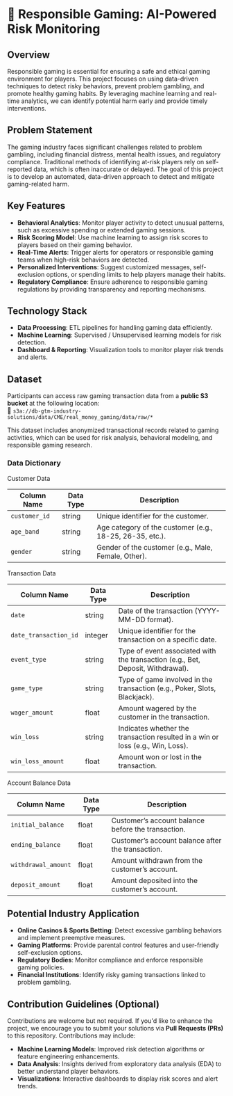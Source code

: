 # 🎲 Responsible Gaming: AI-Powered Risk Monitoring  

## Overview  

Responsible gaming is essential for ensuring a safe and ethical gaming environment for players. This project focuses on using data-driven techniques to detect risky behaviors, prevent problem gambling, and promote healthy gaming habits. By leveraging machine learning and real-time analytics, we can identify potential harm early and provide timely interventions.  

## Problem Statement  

The gaming industry faces significant challenges related to problem gambling, including financial distress, mental health issues, and regulatory compliance. Traditional methods of identifying at-risk players rely on self-reported data, which is often inaccurate or delayed. The goal of this project is to develop an automated, data-driven approach to detect and mitigate gaming-related harm.  

## Key Features  

- **Behavioral Analytics**: Monitor player activity to detect unusual patterns, such as excessive spending or extended gaming sessions.  
- **Risk Scoring Model**: Use machine learning to assign risk scores to players based on their gaming behavior.  
- **Real-Time Alerts**: Trigger alerts for operators or responsible gaming teams when high-risk behaviors are detected.  
- **Personalized Interventions**: Suggest customized messages, self-exclusion options, or spending limits to help players manage their habits.  
- **Regulatory Compliance**: Ensure adherence to responsible gaming regulations by providing transparency and reporting mechanisms.  

## Technology Stack

- **Data Processing**: ETL pipelines for handling gaming data efficiently.  
- **Machine Learning**: Supervised / Unsupervised learning models for risk detection.  
- **Dashboard & Reporting**: Visualization tools to monitor player risk trends and alerts.  

## Dataset  

Participants can access raw gaming transaction data from a **public S3 bucket** at the following location:  
📂 `s3a://db-gtm-industry-solutions/data/CME/real_money_gaming/data/raw/*`

This dataset includes anonymized transactional records related to gaming activities, which can be used for risk analysis, behavioral modeling, and responsible gaming research. 

### Data Dictionary

Customer Data

| Column Name             | Data Type | Description |
|-------------------------|----------|-------------|
| `customer_id`          | string   | Unique identifier for the customer. |
| `age_band`             | string   | Age category of the customer (e.g., 18-25, 26-35, etc.). |
| `gender`               | string   | Gender of the customer (e.g., Male, Female, Other). |

Transaction Data

| Column Name                 | Data Type | Description |
|-----------------------------|----------|-------------|
| `date`                      | string   | Date of the transaction (YYYY-MM-DD format). |
| `date_transaction_id`       | integer  | Unique identifier for the transaction on a specific date. |
| `event_type`                | string   | Type of event associated with the transaction (e.g., Bet, Deposit, Withdrawal). |
| `game_type`                 | string   | Type of game involved in the transaction (e.g., Poker, Slots, Blackjack). |
| `wager_amount`              | float    | Amount wagered by the customer in the transaction. |
| `win_loss`                  | string   | Indicates whether the transaction resulted in a win or loss (e.g., Win, Loss). |
| `win_loss_amount`           | float    | Amount won or lost in the transaction. |

Account Balance Data

| Column Name             | Data Type | Description |
|-------------------------|----------|-------------|
| `initial_balance`       | float    | Customer’s account balance before the transaction. |
| `ending_balance`        | float    | Customer’s account balance after the transaction. |
| `withdrawal_amount`     | float    | Amount withdrawn from the customer’s account. |
| `deposit_amount`        | float    | Amount deposited into the customer’s account. |


## Potential Industry Application  

- **Online Casinos & Sports Betting**: Detect excessive gambling behaviors and implement preemptive measures.  
- **Gaming Platforms**: Provide parental control features and user-friendly self-exclusion options.  
- **Regulatory Bodies**: Monitor compliance and enforce responsible gaming policies.  
- **Financial Institutions**: Identify risky gaming transactions linked to problem gambling.  

## Contribution Guidelines (Optional)  

Contributions are welcome but not required. If you'd like to enhance the project, we encourage you to submit your solutions via **Pull Requests (PRs)** to this repository. Contributions may include:  

- **Machine Learning Models**: Improved risk detection algorithms or feature engineering enhancements.  
- **Data Analysis**: Insights derived from exploratory data analysis (EDA) to better understand player behaviors.  
- **Visualizations**: Interactive dashboards to display risk scores and alert trends.  